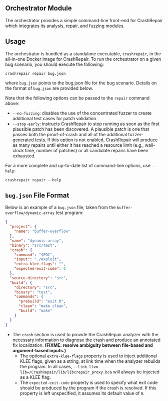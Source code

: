 ## Orchestrator Module

The orchestrator provides a simple command-line front-end for CrashRepair which integrates its analysis, repair, and fuzzing modules.

## Usage

The orchestrator is bundled as a standalone executable, `crashrepair`, in the all-in-one Docker image for CrashRepair.
To run the orchestrator on a given bug scenario, you should execute the following:

```
crashrepair repair bug.json
```

where `bug.json` points to the bug.json file for the bug scenario.
Details on the format of `bug.json` are provided below.

Note that the following options can be passed to the `repair` command above:

* `--no-fuzzing`: disables the use of the concentrated fuzzer to create additional test cases for patch validation
* `--stop-early`: instructs CrashRepair to stop running as soon as the first plausible patch has been discovered.
  A plausible patch is one that passes both the proof-of-crash and all of the additional fuzzer-generated tests.
  If this option is not enabled, CrashRepair will produce as many repairs until either it has reached a resource limit (e.g., wall-clock time, number of patches) or all candidate repairs have been exhausted.

For a more complete and up-to-date list of command-line options, use `--help`:

```
crashrepair repair --help
```


## `bug.json` File Format

Below is an example of a `bug.json` file, taken from the `buffer-overflow/dynamic-array` test program:

```json
{
  "project": {
    "name": "buffer-overflow"
  },
  "name": "dynamic-array",
  "binary": "src/test",
  "crash": {
    "command": "$POC",
    "input": "./exploit",
    "extra-klee-flags": "",
    "expected-exit-code": 0
  },
  "source-directory": "src",
  "build": {
    "directory": "src",
    "binary": "test",
    "commands": {
      "prebuild": "exit 0",
      "clean": "make clean",
      "build": "make"
    }
  }
}
```

* The `crash` section is used to provide the CrashRepair analyzer with the necessary information to diagnose the crash and produce an annotated fix localization. **(FIXME: resolve ambiguity between file-based and argument-based inputs.)**
  * The optional `extra-klee-flags` property is used to inject additional KLEE flags, given as a string, at link time when the analyzer rebuilds the program.
    In all cases, `--link-llvm-lib=/CrashRepair/lib/libcrepair_proxy.bca` will always be injected as a KLEE flag.
  * The `expected-exit-code` property is used to specify what exit code should be produced by the program if the crash is resolved.
    If this property is left unspecified, it assumes its default value of `0`.
